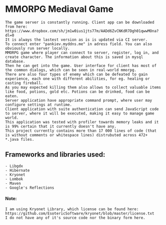 # MMORPG Mediaval Game

	The game server is constantly running. Client app can be downloaded from here:
	https://www.dropbox.com/sh/jm1w0ius1jts77m/AADd6ZvCNKdR7Dgh01qwwMOna?dl=0
	It is always the lastest version as is is updated via CI server.
	To connect enter "pankiev.myddns.me" in adress field. You can also obviously run server locally.
	MMORPG game where player can connect to server, register, log in, and create character. The information about this is saved in mysql database.   
	Then he can get into the game. User interface for client has most of the common dialogs, which can be seen in real-world mmorpg.  
	There are also four types of enemy which can be defeated to gain experience, each one with different abilities, for eg. healing or casting fireball.   
	As you may expected killing them also allows to collect valuable items like food, potions, gold etc. Potions can be drinked, food can be eaten.   
	Server application have appropriate command prompt, where user may configure settings at runtime. 
	Client application with suite authentication can send JavaScript code to server, where it will be executed, making it easy to manage game world. 
	This application was tested with profiler towards memory leaks and it is 99% certain that it currently doesn't have any.
	This project currently contains more than 17 000 lines of code (that is without comments or whitespace lines) distrubuted across 472+ *.java files.

## Frameworks and libraries used:
	- Libgdx
	- Hibernate
	- Kryonet
	- Lombok
	- Maven
	- Google's Reflections 

#### Note: 
	I am using Kryonet Library, which license can be found here: https://github.com/EsotericSoftware/kryonet/blob/master/license.txt
	I do not have any of it's source code nor the binary form here.